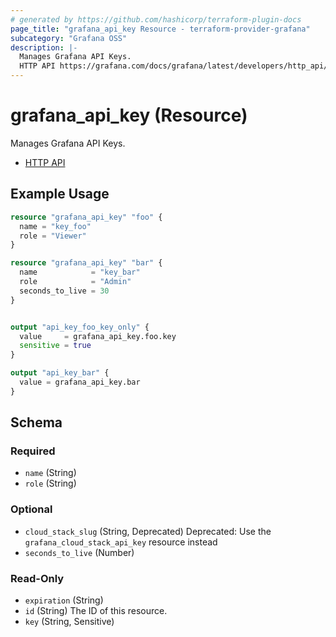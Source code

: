 ```yaml
---
# generated by https://github.com/hashicorp/terraform-plugin-docs
page_title: "grafana_api_key Resource - terraform-provider-grafana"
subcategory: "Grafana OSS"
description: |-
  Manages Grafana API Keys.
  HTTP API https://grafana.com/docs/grafana/latest/developers/http_api/auth/
---
```


# grafana_api_key (Resource)

Manages Grafana API Keys.

* [HTTP API](https://grafana.com/docs/grafana/latest/developers/http_api/auth/)

## Example Usage

```terraform
resource "grafana_api_key" "foo" {
  name = "key_foo"
  role = "Viewer"
}

resource "grafana_api_key" "bar" {
  name            = "key_bar"
  role            = "Admin"
  seconds_to_live = 30
}


output "api_key_foo_key_only" {
  value     = grafana_api_key.foo.key
  sensitive = true
}

output "api_key_bar" {
  value = grafana_api_key.bar
}
```

<!-- schema generated by tfplugindocs -->
## Schema

### Required

- `name` (String)
- `role` (String)

### Optional

- `cloud_stack_slug` (String, Deprecated) Deprecated: Use the `grafana_cloud_stack_api_key` resource instead
- `seconds_to_live` (Number)

### Read-Only

- `expiration` (String)
- `id` (String) The ID of this resource.
- `key` (String, Sensitive)


